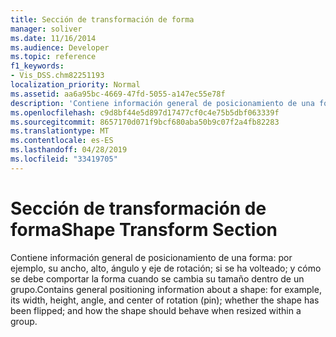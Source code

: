 ```yaml
---
title: Sección de transformación de forma
manager: soliver
ms.date: 11/16/2014
ms.audience: Developer
ms.topic: reference
f1_keywords:
- Vis_DSS.chm82251193
localization_priority: Normal
ms.assetid: aa6a95bc-4669-47fd-5055-a147ec55e78f
description: 'Contiene información general de posicionamiento de una forma: por ejemplo, su ancho, alto, ángulo y eje de rotación; si se ha volteado; y cómo se debe comportar la forma cuando se cambia su tamaño dentro de un grupo.'
ms.openlocfilehash: c9d8bf44e5d897d17477cf0c4e75b5dbf063339f
ms.sourcegitcommit: 8657170d071f9bcf680aba50b9c07f2a4fb82283
ms.translationtype: MT
ms.contentlocale: es-ES
ms.lasthandoff: 04/28/2019
ms.locfileid: "33419705"
---
```

# <a name="shape-transform-section"></a><span data-ttu-id="6474d-103">Sección de transformación de forma</span><span class="sxs-lookup"><span data-stu-id="6474d-103">Shape Transform Section</span></span>

<span data-ttu-id="6474d-104">Contiene información general de posicionamiento de una forma: por ejemplo, su ancho, alto, ángulo y eje de rotación; si se ha volteado; y cómo se debe comportar la forma cuando se cambia su tamaño dentro de un grupo.</span><span class="sxs-lookup"><span data-stu-id="6474d-104">Contains general positioning information about a shape: for example, its width, height, angle, and center of rotation (pin); whether the shape has been flipped; and how the shape should behave when resized within a group.</span></span>
  

